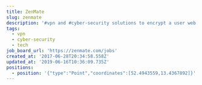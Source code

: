 ```yaml
---
title: ZenMate
slug: zenmate
description: '#vpn and #cyber-security solutions to encrypt a user web trafic; #tech'
tags:
  - vpn
  - cyber-security
  - tech
job_board_url: 'https://zenmate.com/jobs'
created_at: '2017-06-28T20:34:58.558Z'
updated_at: '2019-06-16T10:36:09.735Z'
positions:
  - position: '{"type":"Point","coordinates":[52.4943559,13.4367892]}'
---
```


